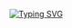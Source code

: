 [![Typing SVG](https://readme-typing-svg.demolab.com?font=Fira+Code&pause=#ADD8E6&color=13F760&background=00FF3D00&center=true&vCenter=true&width=435&lines=++++++++++++++++Hi+I'm+OmniscientxKaith+🟢)](https://git.io/typing-svg)
